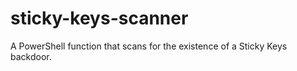 # sticky-keys-scanner
A PowerShell function that scans for the existence of a Sticky Keys backdoor.

